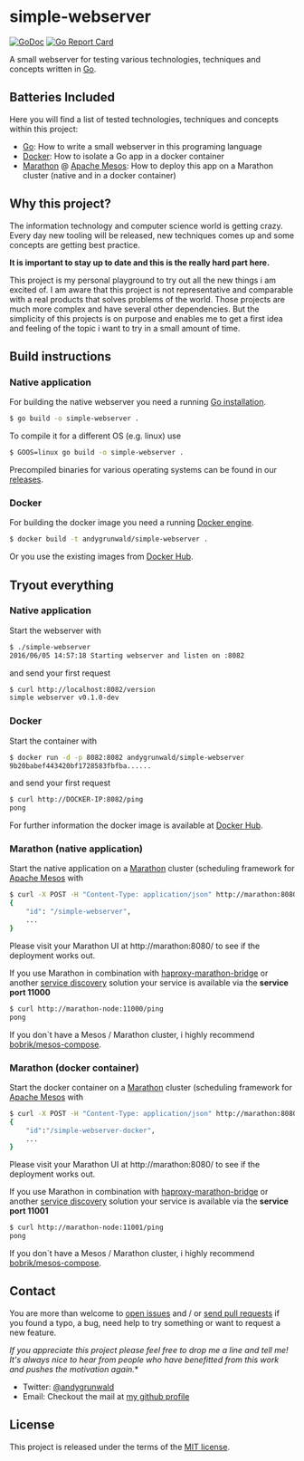 # simple-webserver

[![GoDoc](https://godoc.org/github.com/andygrunwald/simple-webserver?status.svg)](https://godoc.org/github.com/andygrunwald/simple-webserver)
[![Go Report Card](https://goreportcard.com/badge/github.com/andygrunwald/simple-webserver)](https://goreportcard.com/report/github.com/andygrunwald/simple-webserver)

A small webserver for testing various technologies, techniques and concepts written in [Go](http://golang.org/).

## Batteries Included

Here you will find a list of tested technologies, techniques and concepts within this project:

* [Go](http://golang.org/): How to write a small webserver in this programing language
* [Docker](https://www.docker.com/): How to isolate a Go app in a docker container
* [Marathon](https://mesosphere.github.io/marathon/) @ [Apache Mesos](http://mesos.apache.org/): How to deploy this app on a Marathon cluster (native and in a docker container)

## Why this project?

The information technology and computer science world is getting crazy.
Every day new tooling will be released, new techniques comes up and some concepts are getting best practice.

**It is important to stay up to date and this is the really hard part here.**

This project is my personal playground to try out all the new things i am excited of.
I am aware that this project is not representative and comparable with a real products that solves problems of the world.
Those projects are much more complex and have several other dependencies.
But the simplicity of this projects is on purpose and enables me to get a first idea and feeling of the topic i want to try in a small amount of time.

## Build instructions

### Native application

For building the native webserver you need a running [Go installation](https://golang.org/doc/install).

```sh
$ go build -o simple-webserver .
```

To compile it for a different OS (e.g. linux) use

```sh
$ GOOS=linux go build -o simple-webserver .
```

Precompiled binaries for various operating systems can be found in our [releases](https://github.com/andygrunwald/simple-webserver/releases).

### Docker

For building the docker image you need a running [Docker engine](https://docs.docker.com/engine/installation/).

```sh
$ docker build -t andygrunwald/simple-webserver .
```

Or you use the existing images from [Docker Hub](https://hub.docker.com/r/andygrunwald/simple-webserver/).

## Tryout everything

### Native application

Start the webserver with

```sh
$ ./simple-webserver
2016/06/05 14:57:18 Starting webserver and listen on :8082
```

and send your first request

```sh
$ curl http://localhost:8082/version
simple webserver v0.1.0-dev
```

### Docker

Start the container with

```sh
$ docker run -d -p 8082:8082 andygrunwald/simple-webserver
9b20babef443420bf1728583fbfba......
```

and send your first request

```sh
$ curl http://DOCKER-IP:8082/ping
pong
```

For further information the docker image is available at [Docker Hub](https://hub.docker.com/r/andygrunwald/simple-webserver/).

### Marathon (native application)

Start the native application on a [Marathon](https://github.com/mesosphere/marathon) cluster (scheduling framework for [Apache Mesos](http://mesos.apache.org/) with

```sh
$ curl -X POST -H "Content-Type: application/json" http://marathon:8080/v2/apps -d@marathon.json
{
    "id": "/simple-webserver",
    ...
}
```

Please visit your Marathon UI at http://marathon:8080/ to see if the deployment works out.

If you use Marathon in combination with [haproxy-marathon-bridge](https://open.mesosphere.com/tutorials/service-discovery/) or another [service discovery](https://mesosphere.github.io/marathon/docs/service-discovery-load-balancing.html) solution your service is available via the **service port 11000**

```sh
$ curl http://marathon-node:11000/ping
pong
```

If you don`t have a Mesos / Marathon cluster, i highly recommend [bobrik/mesos-compose](https://github.com/bobrik/mesos-compose).

### Marathon (docker container)

Start the docker container on a [Marathon](https://github.com/mesosphere/marathon) cluster (scheduling framework for [Apache Mesos](http://mesos.apache.org/) with

```sh
$ curl -X POST -H "Content-Type: application/json" http://marathon:8080/v2/apps -d@marathon-docker.json
{
    "id":"/simple-webserver-docker",
    ...
}
```

Please visit your Marathon UI at http://marathon:8080/ to see if the deployment works out.

If you use Marathon in combination with [haproxy-marathon-bridge](https://open.mesosphere.com/tutorials/service-discovery/) or another [service discovery](https://mesosphere.github.io/marathon/docs/service-discovery-load-balancing.html) solution your service is available via the **service port 11001**

```sh
$ curl http://marathon-node:11001/ping
pong
```

If you don`t have a Mesos / Marathon cluster, i highly recommend [bobrik/mesos-compose](https://github.com/bobrik/mesos-compose).

## Contact

You are more than welcome to [open issues](https://github.com/andygrunwald/simple-webserver/issues) and / or [send pull requests](https://github.com/andygrunwald/simple-webserver/pulls) if you found a typo, a bug, need help to try something or want to request a new feature.

**If you appreciate this project please feel free to drop me a line and tell me!*
It's always nice to hear from people who have benefitted from this work and pushes the motivation again.**

* Twitter: [@andygrunwald](https://twitter.com/andygrunwald)
* Email: Checkout the mail at [my github profile](https://github.com/andygrunwald)

## License

This project is released under the terms of the [MIT license](http://en.wikipedia.org/wiki/MIT_License).
